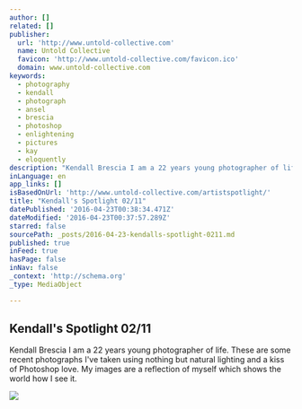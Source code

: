 ```yaml
---
author: []
related: []
publisher:
  url: 'http://www.untold-collective.com'
  name: Untold Collective
  favicon: 'http://www.untold-collective.com/favicon.ico'
  domain: www.untold-collective.com
keywords:
  - photography
  - kendall
  - photograph
  - ansel
  - brescia
  - photoshop
  - enlightening
  - pictures
  - kay
  - eloquently
description: "Kendall Brescia I am a 22 years young photographer of life. These are some recent photographs I've taken using nothing but natural lighting and a kiss of Photoshop love. My images are a reflection of myself which shows the world how I see it."
inLanguage: en
app_links: []
isBasedOnUrl: 'http://www.untold-collective.com/artistspotlight/'
title: "Kendall's Spotlight 02/11"
datePublished: '2016-04-23T00:38:34.471Z'
dateModified: '2016-04-23T00:37:57.289Z'
starred: false
sourcePath: _posts/2016-04-23-kendalls-spotlight-0211.md
published: true
inFeed: true
hasPage: false
inNav: false
_context: 'http://schema.org'
_type: MediaObject

---
```

<article style=""><h1>Kendall's Spotlight 02/11</h1><p>Kendall Brescia I am a 22 years young photographer of life. These are some recent photographs I've taken using nothing but natural lighting and a kiss of Photoshop love. My images are a reflection of myself which shows the world how I see it.</p><img src="http://static1.squarespace.com/static/56458269e4b0557e6c2529d9/t/567b30102399a36b8ecf0c94/1458257749628/?format=1000w" /></article>